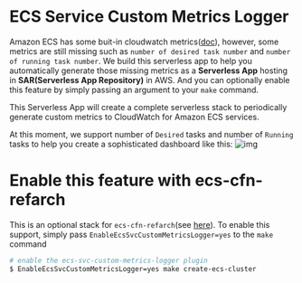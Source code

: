 # ECS Service Custom Metrics Logger
Amazon ECS has some buit-in cloudwatch metrics([doc](https://docs.aws.amazon.com/AmazonECS/latest/developerguide/cloudwatch-metrics.html)), however, some metrics are still missing such as `number of desired task number` and `number of running task number`. We build this serverless app to help you automatically generate those missing metrics as a **Serverless App** hosting in **SAR(Serverless App Repository)** in AWS. And you can optionally enable this feature by simply passing an argument to your `make` command.


This Serverless App will create a complete serverless stack to periodically generate custom metrics to CloudWatch for Amazon ECS services.

At this moment, we support number of `Desired` tasks and number of `Running` tasks to help you create a sophisticated dashboard like this:
![img](https://pbs.twimg.com/media/D8hBR1SUwAEGNFE.jpg)


# Enable this feature with ecs-cfn-refarch

This is an optional stack for `ecs-cfn-refarch`(see [here](https://github.com/pahud/ecs-cfn-refarch/blob/0accf60b1c1a3080467c7bfa0da623a6523afcf2/cloudformation/ecs.yaml#L313-L322)). To enable this support, simply pass `EnableEcsSvcCustomMetricsLogger=yes` to the `make` command

```bash
# enable the ecs-svc-custom-metrics-logger plugin
$ EnableEcsSvcCustomMetricsLogger=yes make create-ecs-cluster
```
